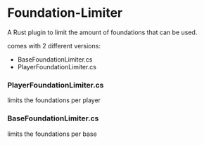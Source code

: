 # Foundation-Limiter
A Rust plugin to limit the amount of foundations that can be used.

comes with 2 different versions:
- BaseFoundationLimiter.cs
- PlayerFoundationLimiter.cs

### PlayerFoundationLimiter.cs
limits the foundations per player


### BaseFoundationLimiter.cs
limits the foundations per base

